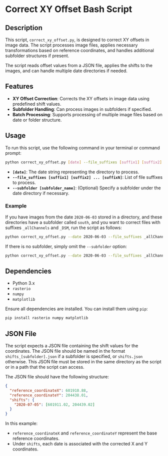 
# Correct XY Offset Bash Script

## Description
This script, `correct_xy_offset.py`, is designed to correct XY offsets in image data. The script processes image files, applies necessary transformations based on reference coordinates, and handles additional subfolder structures if present.

The script reads offset values from a JSON file, applies the shifts to the images, and can handle multiple date directories if needed.

## Features
- **XY Offset Correction**: Corrects the XY offsets in image data using predefined shift values.
- **Subfolder Handling**: Can process images in subfolders if specified.
- **Batch Processing**: Supports processing of multiple image files based on date or folder structure.

## Usage
To run this script, use the following command in your terminal or command prompt:

```bash
python correct_xy_offset.py [date] --file_suffixes [suffix1] [suffix2] ... [suffixN] --subfolder [subfolder_name]
```

- **`[date]`**: The date string representing the directory to process.
- **`--file_suffixes [suffix1] [suffix2] ... [suffixN]`**: List of file suffixes to process.
- **`--subfolder [subfolder_name]`**: (Optional) Specify a subfolder under the date directory if necessary.

### Example

If you have images from the date `2020-06-03` stored in a directory, and these directories have a subfolder called `south`, and you want to correct files with suffixes `_allChannels` and `_DSM`, run the script as follows:

```bash
python correct_xy_offset.py --date 2020-06-03 --file_suffixes _allChannels.tif _DSM.tif --subfolder south
```

If there is no subfolder, simply omit the `--subfolder` option:

```bash
python correct_xy_offset.py --date 2020-06-03 --file_suffixes _allChannels.tif _DSM.tif
```

## Dependencies
- Python 3.x
- `rasterio`
- `numpy`
- `matplotlib`

Ensure all dependencies are installed. You can install them using `pip`:

```bash
pip install rasterio numpy matplotlib
```

## JSON File
The script expects a JSON file containing the shift values for the coordinates. The JSON file should be named in the format `shifts_[subfolder].json` if a subfolder is specified, or `shifts.json` otherwise. This JSON file must be stored in the same directory as the script or in a path that the script can access.

The JSON file should have the following structure:


```json
{
  "reference_coordinateX": 601910.88,
  "reference_coordinateY": 204438.01,
  "shifts": {
    "2020-07-05": [601911.02, 204439.02]
  }
}
```

In this example:
- `reference_coordinateX` and `reference_coordinateY` represent the base reference coordinates.
- Under `shifts`, each date is associated with the corrected X and Y coordinates.



